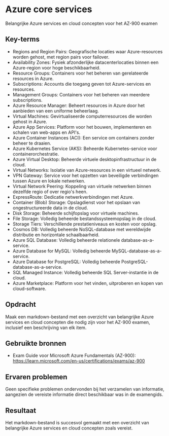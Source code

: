 # Azure core services
Belangrijke Azure services en cloud concepten voor het AZ-900 examen

## Key-terms
- Regions and Region Pairs: Geografische locaties waar Azure-resources worden gehost, met region pairs voor failover.
- Availability Zones: Fysiek afzonderlijke datacenterlocaties binnen een Azure-region voor hoge beschikbaarheid.
- Resource Groups: Containers voor het beheren van gerelateerde resources in Azure.
- Subscriptions: Accounts die toegang geven tot Azure-services en resources.
- Management Groups: Containers voor het beheren van meerdere subscriptions.
- Azure Resource Manager: Beheert resources in Azure door het aanbieden van een uniforme beheerlaag.
- Virtual Machines: Gevirtualiseerde computerresources die worden gehost in Azure.
- Azure App Services: Platform voor het bouwen, implementeren en schalen van web-apps en API's.
- Azure Container Instances (ACI): Een service om containers zonder beheer te draaien.
- Azure Kubernetes Service (AKS): Beheerde Kubernetes-service voor containerorchestratie.
- Azure Virtual Desktop: Beheerde virtuele desktopinfrastructuur in de cloud.
- Virtual Networks: Isolatie van Azure-resources in een virtueel netwerk.
- VPN Gateway: Service voor het opzetten van beveiligde verbindingen tussen Azure en lokale netwerken.
- Virtual Network Peering: Koppeling van virtuele netwerken binnen dezelfde regio of over regio's heen.
- ExpressRoute: Dedicatie netwerkverbindingen met Azure.
- Container (Blob) Storage: Opslagdienst voor het opslaan van ongestructureerde data in de cloud.
- Disk Storage: Beheerde schijfopslag voor virtuele machines.
- File Storage: Volledig beheerde bestandssysteemopslag in de cloud.
- Storage Tiers: Verschillende prestatieniveaus en kosten voor opslag.
- Cosmos DB: Volledig beheerde NoSQL-database met wereldwijde distributie en horizontale schaalbaarheid.
- Azure SQL Database: Volledig beheerde relationele database-as-a-service.
- Azure Database for MySQL: Volledig beheerde MySQL-database-as-a-service.
- Azure Database for PostgreSQL: Volledig beheerde PostgreSQL-database-as-a-service.
- SQL Managed Instance: Volledig beheerde SQL Server-instantie in de cloud.
- Azure Marketplace: Platform voor het vinden, uitproberen en kopen van cloud-software.

## Opdracht
Maak een markdown-bestand met een overzicht van belangrijke Azure services en cloud concepten die nodig zijn voor het AZ-900 examen, inclusief een beschrijving van elk item.

## Gebruikte bronnen
- Exam Guide voor Microsoft Azure Fundamentals (AZ-900): https://learn.microsoft.com/en-us/certifications/exams/az-900

## Ervaren problemen
Geen specifieke problemen ondervonden bij het verzamelen van informatie, aangezien de vereiste informatie direct beschikbaar was in de examengids.

## Resultaat
Het markdown-bestand is succesvol gemaakt met een overzicht van belangrijke Azure services en cloud concepten zoals vereist.